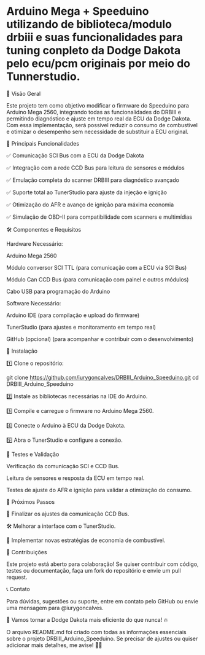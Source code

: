 # Arduino Mega + Speeduino utilizando de biblioteca/modulo drbiii e suas funcionalidades para tuning conpleto da Dodge Dakota pelo ecu/pcm originais por meio do Tunnerstudio.

🚀 Visão Geral

Este projeto tem como objetivo modificar o firmware do Speeduino para Arduino Mega 2560, integrando todas as funcionalidades do DRBIII e permitindo diagnóstico e ajuste em tempo real da ECU da Dodge Dakota. Com essa implementação, será possível reduzir o consumo de combustível e otimizar o desempenho sem necessidade de substituir a ECU original.

🎯 Principais Funcionalidades

✅ Comunicação SCI Bus com a ECU da Dodge Dakota

✅ Integração com a rede CCD Bus para leitura de sensores e módulos

✅ Emulação completa do scanner DRBIII para diagnóstico avançado

✅ Suporte total ao TunerStudio para ajuste da injeção e ignição

✅ Otimização do AFR e avanço de ignição para máxima economia

✅ Simulação de OBD-II para compatibilidade com scanners e multimídias


🛠️ Componentes e Requisitos

Hardware Necessário:

Arduino Mega 2560

Módulo conversor SCI TTL (para comunicação com a ECU via SCI Bus)

Módulo Can CCD Bus (para comunicação com painel e outros módulos)

Cabo USB para programação do Arduino


Software Necessário:

Arduino IDE (para compilação e upload do firmware)

TunerStudio (para ajustes e monitoramento em tempo real)

GitHub (opcional) (para acompanhar e contribuir com o desenvolvimento)


📜 Instalação

1️⃣ Clone o repositório:

git clone https://github.com/iurygoncalves/DRBIII_Arduino_Speeduino.git
 cd DRBIII_Arduino_Speeduino

2️⃣ Instale as bibliotecas necessárias na IDE do Arduino.

3️⃣ Compile e carregue o firmware no Arduino Mega 2560.

4️⃣ Conecte o Arduino à ECU da Dodge Dakota.

5️⃣ Abra o TunerStudio e configure a conexão.

🧪 Testes e Validação

Verificação da comunicação SCI e CCD Bus.

Leitura de sensores e resposta da ECU em tempo real.

Testes de ajuste do AFR e ignição para validar a otimização do consumo.


📌 Próximos Passos

🔧 Finalizar os ajustes da comunicação CCD Bus.

🛠️ Melhorar a interface com o TunerStudio.

🚀 Implementar novas estratégias de economia de combustível.


🤝 Contribuições

Este projeto está aberto para colaboração! Se quiser contribuir com código, testes ou documentação, faça um fork do repositório e envie um pull request.

📞 Contato

Para dúvidas, sugestões ou suporte, entre em contato pelo GitHub ou envie uma mensagem para @iurygoncalves.

🚀 Vamos tornar a Dodge Dakota mais eficiente do que nunca! 🔥



O arquivo README.md foi criado com todas as informações essenciais sobre o projeto DRBIII_Arduino_Speeduino. Se precisar de ajustes ou quiser adicionar mais detalhes, me avise! 🚀🔥


